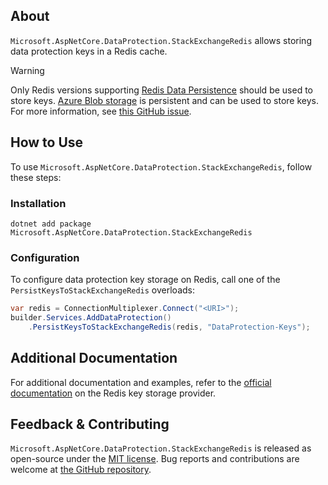 ## About

`Microsoft.AspNetCore.DataProtection.StackExchangeRedis` allows storing data protection keys in a Redis cache.

> [!WARNING]
> Only Redis versions supporting [Redis Data Persistence](https://learn.microsoft.com/azure/azure-cache-for-redis/cache-how-to-premium-persistence) should be used to store keys. [Azure Blob storage](https://learn.microsoft.com/azure/storage/blobs/storage-blobs-introduction) is persistent and can be used to store keys. For more information, see [this GitHub issue](https://github.com/dotnet/AspNetCore/issues/13476).

## How to Use

To use `Microsoft.AspNetCore.DataProtection.StackExchangeRedis`, follow these steps:

### Installation

```shell
dotnet add package Microsoft.AspNetCore.DataProtection.StackExchangeRedis
```

### Configuration

To configure data protection key storage on Redis, call one of the `PersistKeysToStackExchangeRedis` overloads:

```csharp
var redis = ConnectionMultiplexer.Connect("<URI>");
builder.Services.AddDataProtection()
    .PersistKeysToStackExchangeRedis(redis, "DataProtection-Keys");
```

## Additional Documentation

For additional documentation and examples, refer to the [official documentation](https://learn.microsoft.com/aspnet/core/security/data-protection/implementation/key-storage-providers#redis) on the Redis key storage provider.

## Feedback &amp; Contributing

`Microsoft.AspNetCore.DataProtection.StackExchangeRedis` is released as open-source under the [MIT license](https://licenses.nuget.org/MIT). Bug reports and contributions are welcome at [the GitHub repository](https://github.com/dotnet/aspnetcore).
